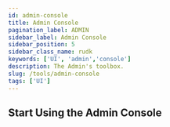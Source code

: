 ```yaml
---
id: admin-console
title: Admin Console
pagination_label: ADMIN
sidebar_label: Admin Console
sidebar_position: 5
sidebar_class_name: rudk
keywords: ['UI', 'admin','console']
description: The Admin's toolbox.
slug: /tools/admin-console
tags: ['UI']
---
```


## Start Using the Admin Console
